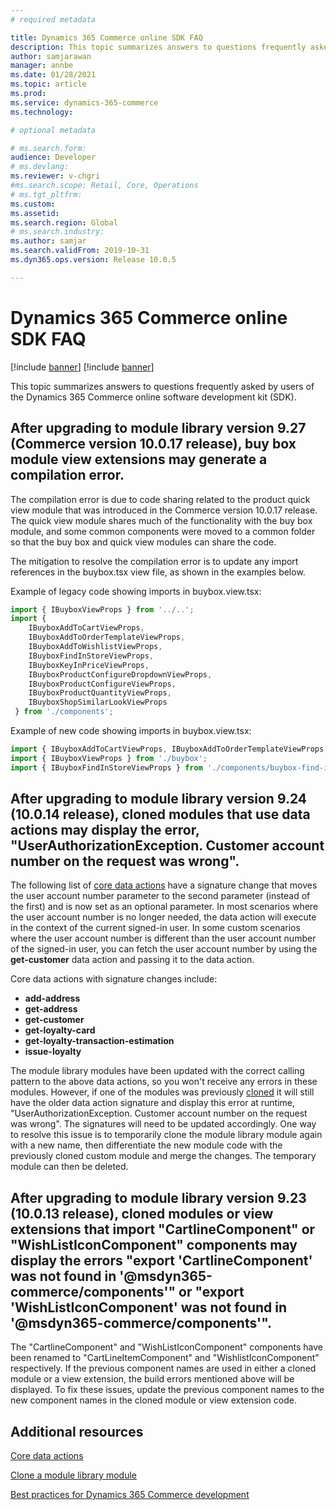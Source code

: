 ```yaml
---
# required metadata

title: Dynamics 365 Commerce online SDK FAQ
description: This topic summarizes answers to questions frequently asked by users of the Dynamics 365 Commerce online software development kit (SDK).
author: samjarawan
manager: annbe
ms.date: 01/28/2021
ms.topic: article
ms.prod: 
ms.service: dynamics-365-commerce
ms.technology: 

# optional metadata

# ms.search.form: 
audience: Developer
# ms.devlang: 
ms.reviewer: v-chgri
#ms.search.scope: Retail, Core, Operations
# ms.tgt_pltfrm: 
ms.custom: 
ms.assetid: 
ms.search.region: Global
# ms.search.industry: 
ms.author: samjar
ms.search.validFrom: 2019-10-31
ms.dyn365.ops.version: Release 10.0.5

---
```

# Dynamics 365 Commerce online SDK FAQ

[!include [banner](../includes/banner.md)]
[!include [banner](includes/preview-banner.md)]

This topic summarizes answers to questions frequently asked by users of the Dynamics 365 Commerce online software development kit (SDK).

## After upgrading to module library version 9.27 (Commerce version 10.0.17 release), buy box module view extensions may generate a compilation error.

The compilation error is due to code sharing related to the product quick view module that was introduced in the Commerce version 10.0.17 release. The quick view module shares much of the functionality with the buy box module, and some common components were moved to a common folder so that the buy box and quick view modules can share the code.

The mitigation to resolve the compilation error is to update any import references in the buybox.tsx view file, as shown in the examples below.

Example of legacy code showing imports in buybox.view.tsx:

```typescript
import { IBuyboxViewProps } from '../..';
import {
    IBuyboxAddToCartViewProps,
    IBuyboxAddToOrderTemplateViewProps,
    IBuyboxAddToWishlistViewProps,
    IBuyboxFindInStoreViewProps,
    IBuyboxKeyInPriceViewProps,
    IBuyboxProductConfigureDropdownViewProps,
    IBuyboxProductConfigureViewProps,
    IBuyboxProductQuantityViewProps,
    IBuyboxShopSimilarLookViewProps
 } from './components';
```
Example of new code showing imports in buybox.view.tsx:

```typescript
import { IBuyboxAddToCartViewProps, IBuyboxAddToOrderTemplateViewProps, IBuyboxAddToWishlistViewProps, IBuyboxKeyInPriceViewProps, IBuyboxProductConfigureDropdownViewProps, IBuyboxProductConfigureViewProps, IBuyboxProductQuantityViewProps, IBuyboxShopSimilarLookViewProps } from '../../common';
import { IBuyboxViewProps } from './buybox';
import { IBuyboxFindInStoreViewProps } from './components/buybox-find-in-store';
```

## After upgrading to module library version 9.24 (10.0.14 release), cloned modules that use data actions may display the error, "UserAuthorizationException. Customer account number on the request was wrong".

The following list of [core data actions](core-data-actions.md) have a signature change that moves the user account number parameter to the second parameter (instead of the first) and is now set as an optional parameter. In most scenarios where the user account number is no longer needed, the data action will execute in the context of the current signed-in user. In some custom scenarios where the user account number is different than the user account number of the signed-in user, you can fetch the user account number by using the **get-customer** data action and passing it to the data action.

Core data actions with signature changes include:
 
- **add-address**
- **get-address**
- **get-customer**
- **get-loyalty-card**
- **get-loyalty-transaction-estimation**
- **issue-loyalty**

The module library modules have been updated with the correct calling pattern to the above data actions, so you won't receive any errors in these modules. However, if one of the modules was previously [cloned](clone-starter-module.md) it will still have the older data action signature and display this error at runtime, "UserAuthorizationException. Customer account number on the request was wrong". The signatures will need to be updated accordingly. One way to resolve this issue is to temporarily clone the module library module again with a new name, then differentiate the new module code with the previously cloned custom module and merge the changes. The temporary module can then be deleted.

## After upgrading to module library version 9.23 (10.0.13 release), cloned modules or view extensions that import "CartlineComponent" or "WishListIconComponent" components may display the errors "export 'CartlineComponent' was not found in '@msdyn365-commerce/components'" or "export 'WishListIconComponent' was not found in '@msdyn365-commerce/components'".

The "CartlineComponent" and "WishListIconComponent" components have been renamed to "CartLineItemComponent" and "WishlistIconComponent" respectively. If the previous component names are used in either a cloned module or a view extension, the build errors mentioned above will be displayed. To fix these issues, update the previous component names to the new component names in the cloned module or view extension code.

## Additional resources

[Core data actions](core-data-actions.md)

[Clone a module library module](clone-starter-module.md)

[Best practices for Dynamics 365 Commerce development](best-practices-dev.md)

